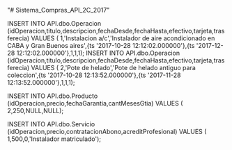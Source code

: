 "# Sistema_Compras_API_2C_2017" 

INSERT INTO API.dbo.Operacion (idOperacion,titulo,descripcion,fechaDesde,fechaHasta,efectivo,tarjeta,trasferecia) VALUES (
1,'Instalacion a/c','Instalador de aire acondicionado en CABA y Gran Buenos aires',{ts '2017-10-28 12:12:02.000000'},{ts '2017-12-28 12:12:02.000000'},1,1,1);
INSERT INTO API.dbo.Operacion (idOperacion,titulo,descripcion,fechaDesde,fechaHasta,efectivo,tarjeta,trasferecia) VALUES (
2,'Pote de helado','Pote de helado antiguo para coleccion',{ts '2017-10-28 12:13:52.000000'},{ts '2017-11-28 12:13:52.000000'},1,1,1);


INSERT INTO API.dbo.Producto (idOperacion,precio,fechaGarantia,cantMesesGtia) VALUES (
2,250,NULL,NULL);


INSERT INTO API.dbo.Servicio (idOperacion,precio,contratacionAbono,acreditProfesional) VALUES (
1,500,0,'Instalador matriculado');

